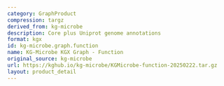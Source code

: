 ```yaml
---
category: GraphProduct
compression: targz
derived_from: kg-microbe
description: Core plus Uniprot genome annotations
format: kgx
id: kg-microbe.graph.function
name: KG-Microbe KGX Graph - Function
original_source: kg-microbe
url: https://kghub.io/kg-microbe/KGMicrobe-function-20250222.tar.gz
layout: product_detail
---
```

